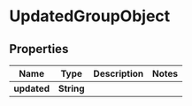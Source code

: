 
# UpdatedGroupObject

## Properties
Name | Type | Description | Notes
------------ | ------------- | ------------- | -------------
**updated** | **String** |  | 




